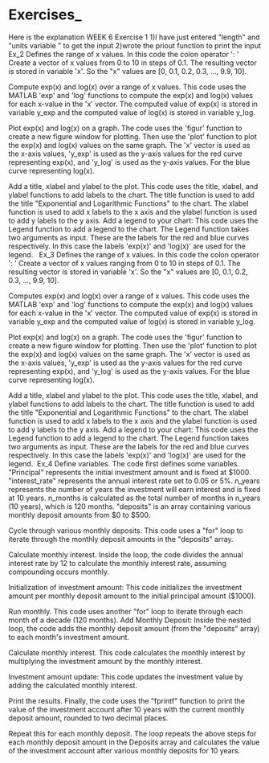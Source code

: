 # Exercises_
Here is the explanation 
WEEK 6
Exercise 1
1)I have  just entered "length" and "units variable " to get the input
2)wrote the priout function to print the input
Ex_2
Defines the range of x values.
In this code the colon operator ':
' Create a vector of x values ​​from 0 to 10 in steps of 0.1. The resulting vector is stored in variable 'x'. So the "x" values ​​are [0, 0.1, 0.2, 0.3, ..., 9.9, 10].

Compute exp(x) and log(x) over a range of x values.
This code uses the MATLAB 'exp' and 'log' functions to compute the exp(x) and log(x) values ​​for each x-value in the 'x' vector. The computed value of exp(x) is stored in variable y_exp and the computed value of log(x) is stored in variable y_log.

Plot exp(x) and log(x) on a graph.
The code uses the 'figur' function to create a new figure window for plotting. Then use the 'plot' function to plot the exp(x) and log(x) values ​​on the same graph. The 'x' vector is used as the x-axis values, 'y_exp' is used as the y-axis values ​​for the red curve representing exp(x), and 'y_log' is used as the y-axis values. For the blue curve representing log(x).

Add a title, xlabel and ylabel to the plot.
This code uses the title, xlabel, and ylabel functions to add labels to the chart. The title function is used to add the title "Exponential and Logarithmic Functions" to the chart. The xlabel function is used to add x labels to the x axis and the ylabel function is used to add y labels to the y axis. Add a legend to your chart:
This code uses the Legend function to add a legend to the chart. The Legend function takes two arguments as input. These are the labels for the red and blue curves respectively. In this case the labels 'exp(x)' and 'log(x)' are used for the legend.  
Ex_3
Defines the range of x values.
In this code the colon operator ':
' Create a vector of x values ​​ranging from 0 to 10 in steps of 0.1. The resulting vector is stored in variable 'x'. So the "x" values ​​are [0, 0.1, 0.2, 0.3, ..., 9.9, 10].

Computes exp(x) and log(x) over a range of x values.
This code uses the MATLAB 'exp' and 'log' functions to compute the exp(x) and log(x) values ​​for each x-value in the 'x' vector. The computed value of exp(x) is stored in variable y_exp and the computed value of log(x) is stored in variable y_log.

Plot exp(x) and log(x) on a graph.
The code uses the 'figur' function to create a new figure window for plotting. Then use the 'plot' function to plot the exp(x) and log(x) values ​​on the same graph. The 'x' vector is used as the x-axis values, 'y_exp' is used as the y-axis values ​​for the red curve representing exp(x), and 'y_log' is used as the y-axis values. For the blue curve representing log(x).

Add a title, xlabel and ylabel to the plot.
This code uses the title, xlabel, and ylabel functions to add labels to the chart. The title function is used to add the title "Exponential and Logarithmic Functions" to the chart. The xlabel function is used to add x labels to the x axis and the ylabel function is used to add y labels to the y axis. Add a legend to your chart:
This code uses the Legend function to add a legend to the chart. The Legend function takes two arguments as input. These are the labels for the red and blue curves respectively. In this case the labels 'exp(x)' and 'log(x)' are used for the legend. 
Ex_4
Define variables.
The code first defines some variables. "Principal" represents the initial investment amount and is fixed at $1000. "interest_rate" represents the annual interest rate set to 0.05 or 5%. n_years represents the number of years the investment will earn interest and is fixed at 10 years. n_months is calculated as the total number of months in n_years (10 years), which is 120 months. "deposits" is an array containing various monthly deposit amounts from $0 to $500.

Cycle through various monthly deposits.
This code uses a "for" loop to iterate through the monthly deposit amounts in the "deposits" array.

Calculate monthly interest.
Inside the loop, the code divides the annual interest rate by 12 to calculate the monthly interest rate, assuming compounding occurs monthly.

Initialization of investment amount:
This code initializes the investment amount per monthly deposit amount to the initial principal amount ($1000).

Run monthly.
This code uses another "for" loop to iterate through each month of a decade (120 months). Add Monthly Deposit:
Inside the nested loop, the code adds the monthly deposit amount (from the "deposits" array) to each month's investment amount.

Calculate monthly interest.
This code calculates the monthly interest by multiplying the investment amount by the monthly interest.

Investment amount update:
This code updates the investment value by adding the calculated monthly interest.

Print the results.
Finally, the code uses the "fprintf" function to print the value of the investment account after 10 years with the current monthly deposit amount, rounded to two decimal places.

Repeat this for each monthly deposit.
The loop repeats the above steps for each monthly deposit amount in the Deposits array and calculates the value of the investment account after various monthly deposits for 10 years. 
